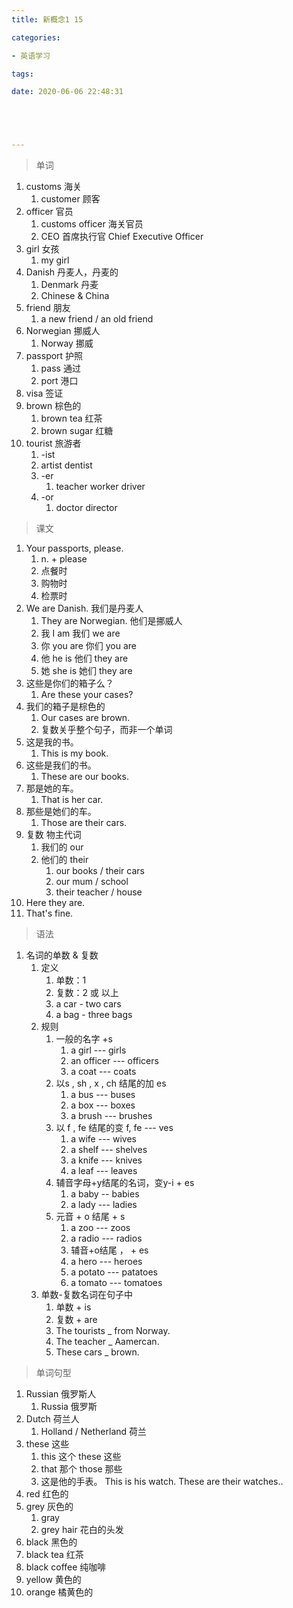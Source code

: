 ```yaml
---
title: 新概念1 15

categories: 

- 英语学习

tags: 

date: 2020-06-06 22:48:31





---
```


>单词

1. customs 海关
   1. customer 顾客
2. officer 官员
   1. customs officer 海关官员
   2. CEO 首席执行官 Chief Executive Officer
3. girl 女孩
   1. my girl
4. Danish 丹麦人，丹麦的
   1. Denmark 丹麦
   2. Chinese & China
5. friend 朋友
   1. a new friend / an old friend
6. Norwegian 挪威人
   1. Norway 挪威
7. passport 护照
   1. pass 通过
   2. port 港口
8. visa 签证
9. brown 棕色的
   1. brown tea 红茶
   2. brown sugar 红糖
10. tourist 旅游者
    1. -ist
    2. artist  dentist
    3. -er
       1. teacher worker driver
    4. -or
       1. doctor director

> 课文

1. Your passports, please.
   1. n. + please 
   2. 点餐时
   3. 购物时
   4. 检票时
2. We are Danish. 我们是丹麦人
   1. They are Norwegian. 他们是挪威人
   2. 我   I         am 我们   we  are
   3. 你  you     are 你们  you  are
   4. 他  he      is     他们  they  are
   5. 她  she    is     她们  they  are
3. 这些是你们的箱子么？
   1. Are these your cases?
4. 我们的箱子是棕色的
   1. Our cases are brown.
   2. 复数关乎整个句子，而非一个单词
5. 这是我的书。
   1. This is my book.
6. 这些是我们的书。
   1. These are our books.
7. 那是她的车。
   1. That is her car.
8. 那些是她们的车。
   1. Those are their cars.
9. 复数 物主代词
   1. 我们的 our
   2. 他们的  their
      1. our books / their cars
      2. our mum / school
      3. their teacher / house
10. Here they are.
11. That's fine.

> 语法

1. 名词的单数 & 复数
   1. 定义
      1. 单数：1
      2. 复数：2 或 以上
      3. a car - two cars
      4. a bag - three bags
   2. 规则
      1. 一般的名字 +s
         1. a girl  --- girls
         2. an officer ---  officers
         3. a coat  --- coats
      2. 以s , sh , x , ch 结尾的加  es 
         1. a bus   ---  buses
         2. a box   ---  boxes
         3. a brush  --- brushes
      3. 以 f ,  fe  结尾的变 f, fe --- ves
         1. a wife --- wives
         2. a shelf --- shelves
         3. a knife --- knives
         4. a leaf --- leaves
      4. 辅音字母+y结尾的名词，变y-i   + es
         1. a baby -- babies
         2. a lady --- ladies
      5. 元音 + o  结尾  + s
         1. a zoo --- zoos
         2. a radio  --- radios
         3. 辅音+o结尾 ， +  es
         4. a hero --- heroes
         5. a potato   --- patatoes
         6. a tomato --- tomatoes
   3. 单数-复数名词在句子中
      1. 单数  + is
      2. 复数 + are
      3. The tourists  _ from Norway.
      4. The teacher _ Aamercan.
      5. These cars _ brown.

> 单词句型

1. Russian  俄罗斯人
   1. Russia 俄罗斯
2. Dutch 荷兰人
   1. Holland / Netherland 荷兰
3. these  这些
   1. this  这个    these  这些
   2. that  那个    those 那些
   3. 这是他的手表。  This is his watch. These are their watches..
4. red 红色的
5. grey  灰色的
   1. gray
   2. grey hair 花白的头发
6. black  黑色的
7. black tea 红茶
8. black coffee 纯咖啡
9. yellow 黄色的
10. orange 橘黄色的